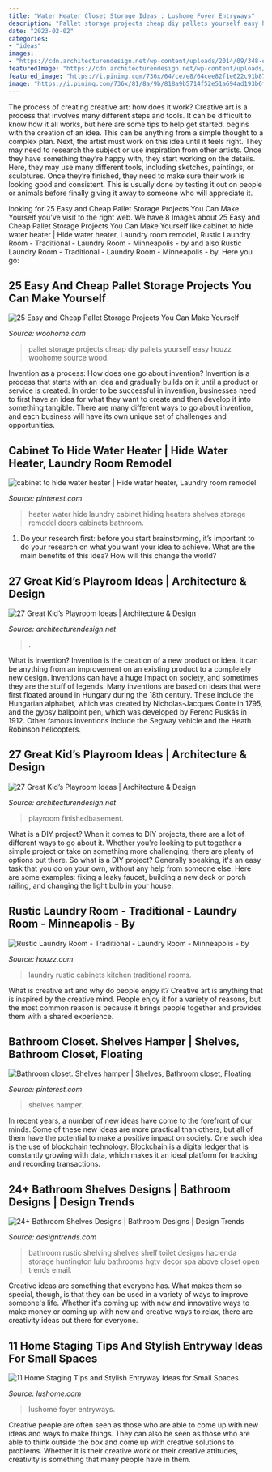 ```yaml
---
title: "Water Heater Closet Storage Ideas : Lushome Foyer Entryways"
description: "Pallet storage projects cheap diy pallets yourself easy houzz woohome source wood"
date: "2023-02-02"
categories:
- "ideas"
images:
- "https://cdn.architecturendesign.net/wp-content/uploads/2014/09/348-e1410167674321.jpg"
featuredImage: "https://cdn.architecturendesign.net/wp-content/uploads/2014/09/444.jpg"
featured_image: "https://i.pinimg.com/736x/64/ce/e8/64cee82f1e622c91b87553e0955b12cd--hiding-hot-water-heater-water-heaters.jpg"
image: "https://i.pinimg.com/736x/81/8a/9b/818a9b5714f52e51a694ad193b6f3e4d.jpg"
---
```



The process of creating creative art: how does it work?
Creative art is a process that involves many different steps and tools. It can be difficult to know how it all works, but here are some tips to help get started. 
 begins with the creation of an idea. This can be anything from a simple thought to a complex plan. Next, the artist must work on this idea until it feels right. They may need to research the subject or use inspiration from other artists. Once they have something they’re happy with, they start working on the details. Here, they may use many different tools, including sketches, paintings, or sculptures. Once they’re finished, they need to make sure their work is looking good and consistent. This is usually done by testing it out on people or animals before finally giving it away to someone who will appreciate it.

	

		
looking for 25 Easy and Cheap Pallet Storage Projects You Can Make Yourself you've visit to the right web. We have 8 Images about 25 Easy and Cheap Pallet Storage Projects You Can Make Yourself like cabinet to hide water heater | Hide water heater, Laundry room remodel, Rustic Laundry Room - Traditional - Laundry Room - Minneapolis - by and also Rustic Laundry Room - Traditional - Laundry Room - Minneapolis - by. Here you go:
		
    
## 25 Easy And Cheap Pallet Storage Projects You Can Make Yourself

<img loading=lazy src="http://www.woohome.com/wp-content/uploads/2015/07/pallet-storage-ideas-woohome-10.jpg" onerror="this.onerror=null;this.src='https://tse1.mm.bing.net/th?id=OIP.f0xbvbZiLnGPntnsccNoBgHaLH&amp;pid=15.1';" alt="25 Easy and Cheap Pallet Storage Projects You Can Make Yourself">

_Source: woohome.com_

>pallet storage projects cheap diy pallets yourself easy houzz woohome source wood. 

	

Invention as a process: How does one go about invention?
Invention is a process that starts with an idea and gradually builds on it until a product or service is created. In order to be successful in invention, businesses need to first have an idea for what they want to create and then develop it into something tangible. There are many different ways to go about invention, and each business will have its own unique set of challenges and opportunities.

    
## Cabinet To Hide Water Heater | Hide Water Heater, Laundry Room Remodel

<img loading=lazy src="https://i.pinimg.com/736x/64/ce/e8/64cee82f1e622c91b87553e0955b12cd--hiding-hot-water-heater-water-heaters.jpg" onerror="this.onerror=null;this.src='https://tse1.mm.bing.net/th?id=OIP.zuwepQYpr92D2AckbOsiewHaJ4&amp;pid=15.1';" alt="cabinet to hide water heater | Hide water heater, Laundry room remodel">

_Source: pinterest.com_

>heater water hide laundry cabinet hiding heaters shelves storage remodel doors cabinets bathroom. 

	

1. Do your research first: before you start brainstorming, it’s important to do your research on what you want your idea to achieve. What are the main benefits of this idea? How will this change the world?

    
## 27 Great Kid’s Playroom Ideas | Architecture &amp; Design

<img loading=lazy src="https://cdn.architecturendesign.net/wp-content/uploads/2014/09/444.jpg" onerror="this.onerror=null;this.src='https://tse2.mm.bing.net/th?id=OIP.TDfQ8GNUsMmgiccVYGwqaQHaE7&amp;pid=15.1';" alt="27 Great Kid’s Playroom Ideas | Architecture &amp; Design">

_Source: architecturendesign.net_

>. 

	

What is invention?
Invention is the creation of a new product or idea. It can be anything from an improvement on an existing product to a completely new design. Inventions can have a huge impact on society, and sometimes they are the stuff of legends.
Many inventions are based on ideas that were first floated around in Hungary during the 18th century. These include the Hungarian alphabet, which was created by Nicholas-Jacques Conte in 1795, and the gypsy ballpoint pen, which was developed by Ferenc Puskás in 1912. Other famous inventions include the Segway vehicle and the Heath Robinson helicopters.

    
## 27 Great Kid’s Playroom Ideas | Architecture &amp; Design

<img loading=lazy src="https://cdn.architecturendesign.net/wp-content/uploads/2014/09/348-e1410167674321.jpg" onerror="this.onerror=null;this.src='https://tse2.mm.bing.net/th?id=OIP.oyMuQ1kIZbv5f0HjdsXNbwHaE7&amp;pid=15.1';" alt="27 Great Kid’s Playroom Ideas | Architecture &amp; Design">

_Source: architecturendesign.net_

>playroom finishedbasement. 

	

What is a DIY project?
When it comes to DIY projects, there are a lot of different ways to go about it. Whether you're looking to put together a simple project or take on something more challenging, there are plenty of options out there. So what is a DIY project? Generally speaking, it's an easy task that you do on your own, without any help from someone else. Here are some examples: fixing a leaky faucet, building a new deck or porch railing, and changing the light bulb in your house.

    
## Rustic Laundry Room - Traditional - Laundry Room - Minneapolis - By

<img loading=lazy src="https://st.hzcdn.com/simgs/6aa17c960dd86d76_4-8637/traditional-laundry-room.jpg" onerror="this.onerror=null;this.src='https://tse2.mm.bing.net/th?id=OIP.V0bDgVaDhvNQD8DGZQBDLQAAAA&amp;pid=15.1';" alt="Rustic Laundry Room - Traditional - Laundry Room - Minneapolis - by">

_Source: houzz.com_

>laundry rustic cabinets kitchen traditional rooms. 

	

What is creative art and why do people enjoy it?
Creative art is anything that is inspired by the creative mind. People enjoy it for a variety of reasons, but the most common reason is because it brings people together and provides them with a shared experience.

    
## Bathroom Closet. Shelves Hamper | Shelves, Bathroom Closet, Floating

<img loading=lazy src="https://i.pinimg.com/736x/81/8a/9b/818a9b5714f52e51a694ad193b6f3e4d.jpg" onerror="this.onerror=null;this.src='https://tse1.mm.bing.net/th?id=OIP.Lo9B9g85EZrgysT_bFlL9gHaO8&amp;pid=15.1';" alt="Bathroom closet. Shelves hamper | Shelves, Bathroom closet, Floating">

_Source: pinterest.com_

>shelves hamper. 

	

In recent years, a number of new ideas have come to the forefront of our minds. Some of these new ideas are more practical than others, but all of them have the potential to make a positive impact on society. One such idea is the use of blockchain technology. Blockchain is a digital ledger that is constantly growing with data, which makes it an ideal platform for tracking and recording transactions.

    
## 24+ Bathroom Shelves Designs | Bathroom Designs | Design Trends

<img loading=lazy src="https://images.designtrends.com/wp-content/uploads/2016/03/02055742/Small-Rustic-Bathroom-Shelving.jpeg" onerror="this.onerror=null;this.src='https://tse4.mm.bing.net/th?id=OIP.LRw4LPskMZCBOkHw3dH4YgHaJ4&amp;pid=15.1';" alt="24+ Bathroom Shelves Designs | Bathroom Designs | Design Trends">

_Source: designtrends.com_

>bathroom rustic shelving shelves shelf toilet designs hacienda storage huntington lulu bathrooms hgtv decor spa above closet open trends email. 

	

Creative ideas are something that everyone has. What makes them so special, though, is that they can be used in a variety of ways to improve someone's life. Whether it's coming up with new and innovative ways to make money or coming up with new and creative ways to relax, there are creativity ideas out there for everyone.

    
## 11 Home Staging Tips And Stylish Entryway Ideas For Small Spaces

<img loading=lazy src="https://www.lushome.com/wp-content/uploads/2019/09/small-interior-design-entryway-ideas-10.jpg" onerror="this.onerror=null;this.src='https://tse2.mm.bing.net/th?id=OIP.cmyfrB30DktbgL7DWM5fAAHaJ3&amp;pid=15.1';" alt="11 Home Staging Tips and Stylish Entryway Ideas for Small Spaces">

_Source: lushome.com_

>lushome foyer entryways. 

	

Creative people are often seen as those who are able to come up with new ideas and ways to make things. They can also be seen as those who are able to think outside the box and come up with creative solutions to problems. Whether it is their creative work or their creative attitudes, creativity is something that many people have in them.

